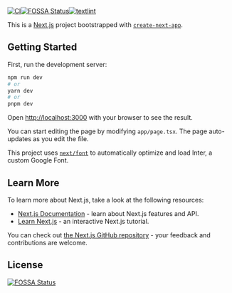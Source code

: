 [![CI](https://github.com/susumutomita/docdoc/actions/workflows/ci.yml/badge.svg)](https://github.com/susumutomita/docdoc/actions/workflows/ci.yml)[![FOSSA Status](https://app.fossa.com/api/projects/git%2Bgithub.com%2Fsusumutomita%2Fdocdoc.svg?type=shield)](https://app.fossa.com/projects/git%2Bgithub.com%2Fsusumutomita%2Fdocdoc?ref=badge_shield)[![textlint](https://github.com/susumutomita/docdoc/actions/workflows/textlint.yml/badge.svg?branch=main)](https://github.com/susumutomita/docdoc/actions/workflows/textlint.yml)

This is a [Next.js](https://nextjs.org/) project bootstrapped with [`create-next-app`](https://github.com/vercel/next.js/tree/canary/packages/create-next-app).

## Getting Started

First, run the development server:

```bash
npm run dev
# or
yarn dev
# or
pnpm dev
```

Open [http://localhost:3000](http://localhost:3000) with your browser to see the result.

You can start editing the page by modifying `app/page.tsx`. The page auto-updates as you edit the file.

This project uses [`next/font`](https://nextjs.org/docs/basic-features/font-optimization) to automatically optimize and load Inter, a custom Google Font.

## Learn More

To learn more about Next.js, take a look at the following resources:

- [Next.js Documentation](https://nextjs.org/docs) - learn about Next.js features and API.
- [Learn Next.js](https://nextjs.org/learn) - an interactive Next.js tutorial.

You can check out [the Next.js GitHub repository](https://github.com/vercel/next.js/) - your feedback and contributions are welcome.

## License

[![FOSSA Status](https://app.fossa.com/api/projects/git%2Bgithub.com%2Fsusumutomita%2Fdocdoc.svg?type=large)](https://app.fossa.com/projects/git%2Bgithub.com%2Fsusumutomita%2Fdocdoc?ref=badge_large)
